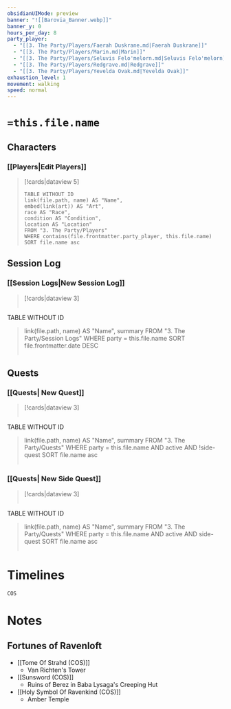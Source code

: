 ```yaml
---
obsidianUIMode: preview
banner: "![[Barovia_Banner.webp]]"
banner_y: 0
hours_per_day: 8
party_player:
  - "[[3. The Party/Players/Faerah Duskrane.md|Faerah Duskrane]]"
  - "[[3. The Party/Players/Marin.md|Marin]]"
  - "[[3. The Party/Players/Seluvis Felo'melorn.md|Seluvis Felo'melorn]]"
  - "[[3. The Party/Players/Redgrave.md|Redgrave]]"
  - "[[3. The Party/Players/Yevelda Ovak.md|Yevelda Ovak]]"
exhaustion_level: 1
movement: walking
speed: normal
---
```

# `=this.file.name`
## **Characters**
### **[[Players|Edit Players]]**
> [!cards|dataview 5]
> ```dataview
> TABLE WITHOUT ID
> link(file.path, name) AS "Name",
> embed(link(art)) AS "Art",
> race AS "Race",
> condition AS "Condition",
> location AS "Location"
> FROM "3. The Party/Players"
> WHERE contains(file.frontmatter.party_player, this.file.name)
> SORT file.name asc
> ```

## **Session Log**
### **[[Session Logs|New Session Log]]**
> [!cards|dataview 3]
>```dataview
TABLE WITHOUT ID
>	link(file.path, name) AS "Name",
>	summary
> FROM "3. The Party/Session Logs"
> WHERE party = this.file.name
> SORT file.frontmatter.date DESC
>```

## **Quests**
### **[[Quests| New Quest]]**
> [!cards|dataview 3]
>```dataview
TABLE WITHOUT ID
>	link(file.path, name) AS "Name",
>	summary
> FROM "3. The Party/Quests"
> WHERE party = this.file.name AND active AND !side-quest
>SORT file.name asc
>```

### **[[Quests| New Side Quest]]**
> [!cards|dataview 3]
>```dataview
TABLE WITHOUT ID
>	link(file.path, name) AS "Name",
>	summary
> FROM "3. The Party/Quests"
> WHERE party = this.file.name AND active AND side-quest
>SORT file.name asc
>```

# **Timelines**
```aat-vertical
COS
```

# **Notes**

## Fortunes of Ravenloft
- [[Tome Of Strahd (COS)]] 
	- Van Richten's Tower
- [[Sunsword (COS)]]
	- Ruins of Berez in Baba Lysaga's Creeping Hut
- [[Holy Symbol Of Ravenkind (COS)]] 
	- Amber Temple

